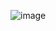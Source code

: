 ![image](https://user-images.githubusercontent.com/96872843/176043639-359d461a-2185-4f68-ae09-be005285ce16.png)
